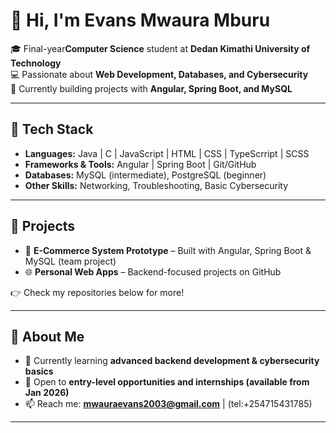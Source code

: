 # 👋 Hi, I'm Evans Mwaura Mburu

🎓 Final-year**Computer Science** student at **Dedan Kimathi University of Technology**  
💻 Passionate about **Web Development, Databases, and Cybersecurity**  
🚀 Currently building projects with **Angular, Spring Boot, and MySQL**

---

## 🔧 Tech Stack
- **Languages:** Java | C | JavaScript | HTML | CSS | TypeScrript | SCSS
- **Frameworks & Tools:** Angular | Spring Boot | Git/GitHub
- **Databases:** MySQL (intermediate), PostgreSQL (beginner)
- **Other Skills:** Networking, Troubleshooting, Basic Cybersecurity

---

## 📂 Projects
- 🛒 **E-Commerce System Prototype** – Built with Angular, Spring Boot & MySQL (team project)  
- 🌐 **Personal Web Apps** – Backend-focused projects on GitHub   

👉 Check my repositories below for more!

---

## 🌟 About Me
- 🔭 Currently learning **advanced backend development & cybersecurity basics**  
- 🤝 Open to **entry-level opportunities and internships (available from Jan 2026)**  
- 📫 Reach me: **mwauraevans2003@gmail.com** | (tel:+254715431785)

---
